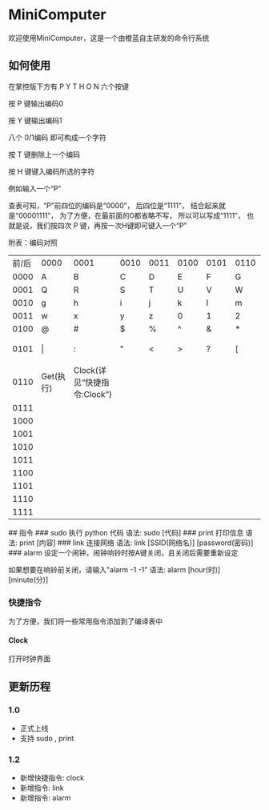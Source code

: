 # MiniComputer
欢迎使用MiniComputer，这是一个由橙蓝自主研发的命令行系统
## 如何使用
在掌控版下方有 P Y T H O N 六个按键

按 P 键输出编码0

按 Y 键输出编码1

八个 0/1编码 即可构成一个字符

按 T 键删除上一个编码

按 H 键键入编码所选的字符


例如输入一个“P”

查表可知，“P”前四位的编码是“0000”，
后四位是“1111”，
结合起来就是“00001111”，
为了方便，在最前面的0都省略不写，
所以可以写成“1111”，
也就是说，我们按四次 P 键，再按一次H键即可键入一个“P”


附表：编码对照
<table>
    <tr>
        <td>前/后</td>
        <td>0000</td>
        <td>0001</td>
        <td>0010</td>
        <td>0011</td>
        <td>0100</td>
        <td>0101</td>
        <td>0110</td>
        <td>0111</td>
        <td>1000</td>
        <td>1001</td>
        <td>1010</td>
        <td>1011</td>
        <td>1100</td>
        <td>1101</td>
        <td>1110</td>
        <td>1111</td>
    </tr>
    <tr>
        <td>0000</td>
        <td>A</td>
        <td>B</td>
        <td>C</td>
        <td>D</td>
        <td>E</td>
        <td>F</td>
        <td>G</td>
        <td>H</td>
        <td>I</td>
        <td>J</td>
        <td>K</td>
        <td>L</td>
        <td>M</td>
        <td>N</td>
        <td>O</td>
        <td>P</td>
    </tr>
    <tr>
        <td>0001</td>
        <td>Q</td>
        <td>R</td>
        <td>S</td>
        <td>T</td>
        <td>U</td>
        <td>V</td>
        <td>W</td>
        <td>X</td>
        <td>Y</td>
        <td>Z</td>
        <td>a</td>
        <td>b</td>
        <td>c</td>
        <td>d</td>
        <td>e</td>
        <td>f</td>
    </tr>
    <tr>
        <td>0010</td>
        <td>g</td>
        <td>h</td>
        <td>i</td>
        <td>j</td>
        <td>k</td>
        <td>l</td>
        <td>m</td>
        <td>n</td>
        <td>o</td>
        <td>p</td>
        <td>q</td>
        <td>r</td>
        <td>s</td>
        <td>t</td>
        <td>u</td>
        <td>v</td>
    </tr>
    <tr>
        <td>0011</td>
        <td>w</td>
        <td>x</td>
        <td>y</td>
        <td>z</td>
        <td>0</td>
        <td>1</td>
        <td>2</td>
        <td>3</td>
        <td>4</td>
        <td>5</td>
        <td>6</td>
        <td>7</td>
        <td>8</td>
        <td>9</td>
        <td>~</td>
        <td>!</td>
    </tr>
    <tr>
        <td>0100</td>
        <td>@</td>
        <td>#</td>
        <td>$</td>
        <td>%</td>
        <td>^</td>
        <td>&</td>
        <td>*</td>
        <td>(</td>
        <td>)</td>
        <td>_</td>
        <td>+</td>
        <td>`</td>
        <td>-</td>
        <td>=</td>
        <td>{</td>
        <td>}</td>
    </tr>
    <tr>
        <td>0101</td>
        <td>|</td>
        <td>:</td>
        <td>"</td>
        <td><</td>
        <td>></td>
        <td>?</td>
        <td>[</td>
        <td>]</td>
        <td>\\</td>
        <td>;</td>
        <td>'</td>
        <td>,</td>
        <td>.</td>
        <td>/</td>
        <td>空格</td>
        <td>Del(退格)</td>
    </tr>
    <tr>
        <td>0110</td>
        <td>Get(执行)</td>
        <td>Clock(详见“快捷指令:Clock”)</td>
        <td></td>
        <td></td>
        <td></td>
        <td></td>
        <td></td>
        <td></td>
        <td></td>
        <td></td>
        <td></td>
        <td></td>
        <td></td>
        <td></td>
        <td></td>
        <td></td>
    </tr>
    <tr>
        <td>0111</td>
        <td></td>
        <td></td>
        <td></td>
        <td></td>
        <td></td>
        <td></td>
        <td></td>
        <td></td>
        <td></td>
        <td></td>
        <td></td>
        <td></td>
        <td></td>
        <td></td>
        <td></td>
        <td></td>
    </tr>
    <tr>
        <td>1000</td>
        <td></td>
        <td></td>
        <td></td>
        <td></td>
        <td></td>
        <td></td>
        <td></td>
        <td></td>
        <td></td>
        <td></td>
        <td></td>
        <td></td>
        <td></td>
        <td></td>
        <td></td>
        <td></td>
    </tr>
    <tr>
        <td>1001</td>
        <td></td>
        <td></td>
        <td></td>
        <td></td>
        <td></td>
        <td></td>
        <td></td>
        <td></td>
        <td></td>
        <td></td>
        <td></td>
        <td></td>
        <td></td>
        <td></td>
        <td></td>
        <td></td>
    </tr>
    <tr>
        <td>1010</td>
        <td></td>
        <td></td>
        <td></td>
        <td></td>
        <td></td>
        <td></td>
        <td></td>
        <td></td>
        <td></td>
        <td></td>
        <td></td>
        <td></td>
        <td></td>
        <td></td>
        <td></td>
        <td></td>
    </tr>
    <tr>
        <td>1011</td>
        <td></td>
        <td></td>
        <td></td>
        <td></td>
        <td></td>
        <td></td>
        <td></td>
        <td></td>
        <td></td>
        <td></td>
        <td></td>
        <td></td>
        <td></td>
        <td></td>
        <td></td>
        <td></td>
    </tr>
    <tr>
        <td>1100</td>
        <td></td>
        <td></td>
        <td></td>
        <td></td>
        <td></td>
        <td></td>
        <td></td>
        <td></td>
        <td></td>
        <td></td>
        <td></td>
        <td></td>
        <td></td>
        <td></td>
        <td></td>
        <td></td>
    </tr>
    <tr>
        <td>1101</td>
        <td></td>
        <td></td>
        <td></td>
        <td></td>
        <td></td>
        <td></td>
        <td></td>
        <td></td>
        <td></td>
        <td></td>
        <td></td>
        <td></td>
        <td></td>
        <td></td>
        <td></td>
        <td></td>
    </tr>
    <tr>
        <td>1110</td>
        <td></td>
        <td></td>
        <td></td>
        <td></td>
        <td></td>
        <td></td>
        <td></td>
        <td></td>
        <td></td>
        <td></td>
        <td></td>
        <td></td>
        <td></td>
        <td></td>
        <td></td>
        <td></td>
    </tr>
    <tr>
        <td>1111</td>
        <td></td>
        <td></td>
        <td></td>
        <td></td>
        <td></td>
        <td></td>
        <td></td>
        <td></td>
        <td></td>
        <td></td>
        <td></td>
        <td></td>
        <td></td>
        <td></td>
        <td></td>
        <td></td>
    </tr>
</table>
## 指令
### sudo
执行 python 代码
语法:
sudo [代码]
### print
打印信息
语法:
print [内容]
### link
连接网络
语法:
link [SSID(网络名)] [password(密码)]
### alarm
设定一个闹钟，闹钟响铃时按A键关闭，且关闭后需要重新设定

如果想要在响铃前关闭，请输入"alarm -1 -1"
语法:
alarm [hour(时)] [minute(分)]
### 快捷指令
为了方便，我们将一些常用指令添加到了编译表中
#### Clock
打开时钟界面

## 更新历程
### 1.0
+ 正式上线
+ 支持 sudo , print
### 1.2
+ 新增快捷指令: clock
+ 新增指令: link
+ 新增指令: alarm